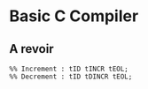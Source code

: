 # Basic C Compiler

## A revoir
```
%% Increment : tID tINCR tEOL; 
%% Decrement : tID tDINCR tEOL;
```